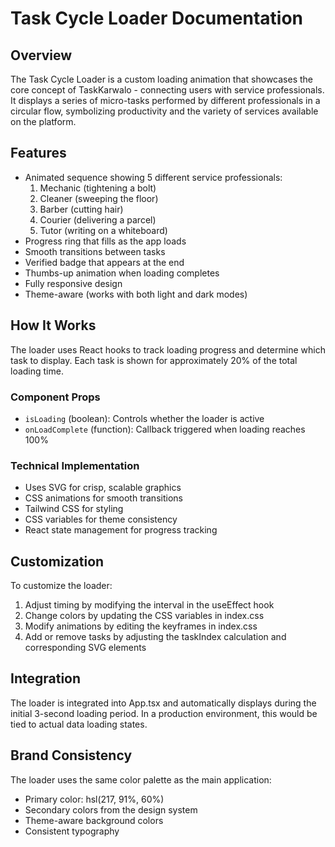# Task Cycle Loader Documentation

## Overview
The Task Cycle Loader is a custom loading animation that showcases the core concept of TaskKarwalo - connecting users with service professionals. It displays a series of micro-tasks performed by different professionals in a circular flow, symbolizing productivity and the variety of services available on the platform.

## Features
- Animated sequence showing 5 different service professionals:
  1. Mechanic (tightening a bolt)
  2. Cleaner (sweeping the floor)
  3. Barber (cutting hair)
  4. Courier (delivering a parcel)
  5. Tutor (writing on a whiteboard)
- Progress ring that fills as the app loads
- Smooth transitions between tasks
- Verified badge that appears at the end
- Thumbs-up animation when loading completes
- Fully responsive design
- Theme-aware (works with both light and dark modes)

## How It Works
The loader uses React hooks to track loading progress and determine which task to display. Each task is shown for approximately 20% of the total loading time.

### Component Props
- `isLoading` (boolean): Controls whether the loader is active
- `onLoadComplete` (function): Callback triggered when loading reaches 100%

### Technical Implementation
- Uses SVG for crisp, scalable graphics
- CSS animations for smooth transitions
- Tailwind CSS for styling
- CSS variables for theme consistency
- React state management for progress tracking

## Customization
To customize the loader:
1. Adjust timing by modifying the interval in the useEffect hook
2. Change colors by updating the CSS variables in index.css
3. Modify animations by editing the keyframes in index.css
4. Add or remove tasks by adjusting the taskIndex calculation and corresponding SVG elements

## Integration
The loader is integrated into App.tsx and automatically displays during the initial 3-second loading period. In a production environment, this would be tied to actual data loading states.

## Brand Consistency
The loader uses the same color palette as the main application:
- Primary color: hsl(217, 91%, 60%)
- Secondary colors from the design system
- Theme-aware background colors
- Consistent typography